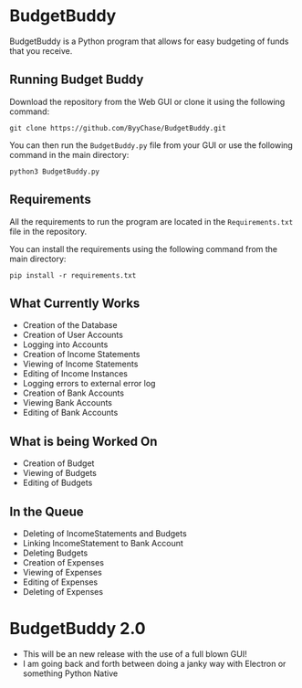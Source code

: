 # BudgetBuddy

BudgetBuddy is a Python program that allows for easy budgeting of funds that you receive. 

## Running Budget Buddy ##

 
 Download the repository from the Web GUI or clone it using the following command:
 
 `git clone https://github.com/ByyChase/BudgetBuddy.git` 
 
 You can then run the `BudgetBuddy.py` file from your GUI or use the following command in the main directory: 
 
 `python3 BudgetBuddy.py`
 
 ## Requirements ##
 
 All the requirements to run the program are located in the `Requirements.txt` file in the repository. 
 
 You can install the requirements using the following command from the main directory:
 
 `pip install -r requirements.txt`
 
 ## What Currently Works ##

* Creation of the Database 
* Creation of User Accounts
* Logging into Accounts
* Creation of Income Statements
* Viewing of Income Statements
* Editing of Income Instances
* Logging errors to external error log
* Creation of Bank Accounts
* Viewing Bank Accounts
* Editing of Bank Accounts

 ## What is being Worked On ##

* Creation of Budget
* Viewing of Budgets 
* Editing of Budgets 

## In the Queue ##

* Deleting of IncomeStatements and Budgets
* Linking IncomeStatement to Bank Account 
* Deleting Budgets
* Creation of Expenses
* Viewing of Expenses
* Editing of Expenses
* Deleting of Expenses


 # BudgetBuddy 2.0 #
* This will be an new release with the use of a full blown GUI! 
* I am going back and forth between doing a janky way with Electron or something Python Native

